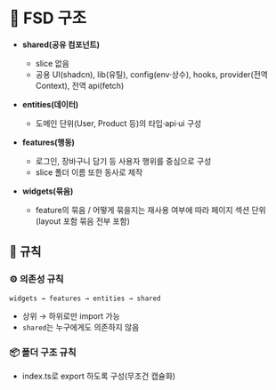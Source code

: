 # 🧩 FSD 구조

- **shared(공유 컴포넌트)**  
  - slice 없음  
  - 공용 UI(shadcn), lib(유틸), config(env·상수), hooks, provider(전역 Context), 전역 api(fetch)

- **entities(데이터)**   
  - 도메인 단위(User, Product 등)의 타입·api·ui 구성

- **features(행동)**   
  - 로그인, 장바구니 담기 등 사용자 행위를 중심으로 구성
  - slice 폴더 이름 또한 동사로 제작

- **widgets(묶음)**  
  - feature의 묶음 / 어떻게 묶을지는 재사용 여부에 따라 페이지 섹션 단위(layout 포함 묶음 전부 포함)

## 🔁 규칙

### ⚙️ 의존성 규칙
```
widgets → features → entities → shared
```

- 상위 → 하위로만 import 가능  
- `shared`는 누구에게도 의존하지 않음

### 📦 폴더 구조 규칙

- index.ts로 export 하도록 구성(무조건 캡슐화)
